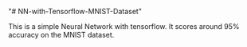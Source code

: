 "# NN-with-Tensorflow-MNIST-Dataset" 

This is a simple Neural Network with tensorflow.
It scores around 95% accuracy on the MNIST dataset. 
